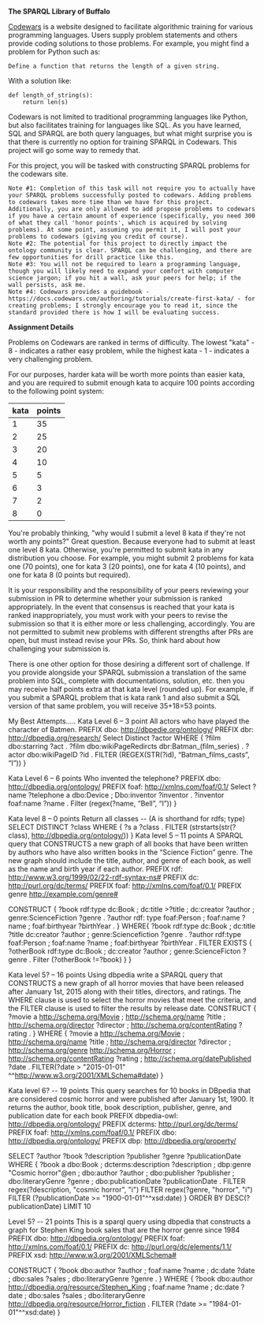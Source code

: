 **The SPARQL Library of Buffalo**

[Codewars](https://www.codewars.com/dashboard) is a website designed to facilitate algorithmic training for various programming languages. Users supply problem statements and others provide coding solutions to those problems. For example, you might find a problem for Python such as: 

```
Define a function that returns the length of a given string. 
```

With a solution like: 

```
def length_of_string(s):
	return len(s)
```
	
Codewars is not limited to traditional programming languages like Python, but also facilitates training for languages like SQL. As you have learned, SQL and SPARQL are both query languages, but what might surprise you is that there is currently no option for training SPARQL in Codewars. This project will go some way to remedy that. 

For this project, you will be tasked with constructing SPARQL problems for the codewars site. 

```
Note #1: Completion of this task will not require you to actually have your SPARQL problems successfully posted to codewars. Adding problems to codewars takes more time than we have for this project. Additionally, you are only allowed to add propose problems to codewars if you have a certain amount of experience (specifically, you need 300 of what they call 'honor points', which is acquired by solving problems). At some point, assuming you permit it, I will post your problems to codewars (giving you credit of course). 
Note #2: The potential for this project to directly impact the ontology community is clear. SPARQL can be challenging, and there are few opportunities for drill practice like this. 
Note #3: You will not be required to learn a programming language, though you will likely need to expand your comfort with computer science jargon; if you hit a wall, ask your peers for help; if the wall persists, ask me. 
Note #4: Codewars provides a guidebook - https://docs.codewars.com/authoring/tutorials/create-first-kata/ - for creating problems; I strongly encourage you to read it, since the standard provided there is how I will be evaluating success. 
```
**Assignment Details**

Problems on Codewars are ranked in terms of difficulty. The lowest "kata" - 8 - indicates a rather easy problem, while the highest kata - 1 - indicates a very challenging problem. 

For our purposes, harder kata will be worth more points than easier kata, and you are required to submit enough kata to acquire 100 points according to the following point system: 

  |   **kata**    |  **points**   |
  | ------------- | ------------- |
  |       1       |      35       |
  |       2       |      25       |
  |       3       |      20       |
  |       4       |      10       |
  |       5       |       5       |
  |       6       |       3       |
  |       7       |       2       |
  |       8       |       0       |

You're probably thinking, "why would I submit a level 8 kata if they're not worth any points?" Great question. Because everyone had to submit at least one level 8 kata. Otherwise, you're permitted to submit kata in any distribution you choose. For example, you might submit 2 problems for kata one (70 points), one for kata 3 (20 points), one for kata 4 (10 points), and one for kata 8 (0 points but required). 

It is your responsibility and the responsibility of your peers reviewing your submission in PR to determine whether your submission is ranked appropriately. In the event that consensus is reached that your kata is ranked inappropriately, you must work with your peers to revise the submission so that it is either more or less challenging, accordingly. You are not permitted to submit new problems with different strengths after PRs are open, but must instead revise your PRs. So, think hard about how challenging your submission is. 

There is one other option for those desiring a different sort of challenge. If you provide alongside your SPARQL submission a translation of the same problem into SQL, complete with documentations, solution, etc. then you may receive half points extra at that kata level (rounded up). For example, if you submit a SPARQL problem that is kata rank 1 and also submit a SQL version of that same problem, you  will receive 35+18=53 points. 

My Best Attempts.....
Kata Level 6 – 3 point
All actors who have played the character of Batmen.
PREFIX dbo: http://dbpedie.org/ontology/
PREFIX dbr: http://dbpedia.org/research/
Select Distinct ?actor WHERE {
?film dbo:starring ?act .
?film dbo:wikiPageRedircts dbr:Batman_(film_series) . 
?actor dbo:wikiPageID ?id . 
FILTER (REGEX(STR(?id), “Batman_films_casts”, “I”))
} 

Kata Level 6 – 6 points
Who invented the telephone?
PREFIX dbo: http://dbpedia.org/ontology/
PREFIX foaf: http://xmlns.com/foaf/0.1/
Select ?name
?telephone a dbo:Device ; 
	Dbo:inventor ?inventor .
?inventor foaf:name ?name . 
Filter (regex(?name, “Bell”, “I”))
}

Kata level 8 – 0 points
Return all classes  -- (A is shorthand for rdfs; type)
SELECT DISTINCT ?class
WHERE {
	?s a ?class .
FILTER (strstarts(str(?class), http://dbpedia.org/ontology/))
}
Kata level 5 – 11 points
A SPARQL query that CONSTRUCTS a new graph of all books that have been written by authors who have also written books in the “Science Fiction” genre. The new graph should include the title, author, and genre of each book, as well as the name and birth year if each author.
PREFIX rdf: http://www.w3.org/1999/02/22-rdf-syntax-ns#
PREFIX dc: http://purl.org/dc/terms/
PREFIX foaf: http://xmlns.com/foaf/0.1/
PREFIX genre http://example.com/genre#

CONSTRUCT {
 ?book rdf:type dc:Book ;
dc:title >?title ;
dc:creator ?author ;
genre:ScienceFiction ?genre . 
?author rdf: type foaf:Person ;
	foaf:name ?name ;
	foaf:birthyear ?birthYear . 
}
WHERE{
?book rdf:type dc:Book ;
	dc:title ?title
	dc:creator ?author ;
	genre:Sciencefiction ?genre . 
?author rdf:type foaf:Person ;
	foaf:name ?name ; 
	foaf:birthyear ?birthYear . 
FILTER EXISTS {
?otherBook rdf:type dc:Book ;
	dc:creator ?author ; 
genre:ScienceFicton ?genre . 
Filter (?otherBook !=?book)
}
}

Kata level 5? – 16 points 
Using dbpedia write a SPARQL query that CONSTRUCTS a new graph of all horror movies that have been released after January 1st, 2015 along with their titles, directors, and ratings. The WHERE clause is used to select the horror movies that meet the criteria, and the FILTER clause is used to filter the results by release date.
CONSTRUCT { 
?movie a 
<http://schema.org/Movie> ; 
<http://schema.org/name> ?title ; 
<http://schema.org/director> ?director ; 
<http://schema.org/contentRating> ?rating .
 } 
WHERE { 
?movie a <http://schema.org/Movie> ;
<http://schema.org/name> ?title ; 
<http://schema.org/director> ?director ; 
http://schema.org/genre
 <http://schema.org/Horror> ; 
<http://schema.org/contentRating> ?rating ; 
<http://schema.org/datePublished> ?date . 
FILTER(?date > "2015-01-01"
^^<http://www.w3.org/2001/XMLSchema#date>)
 }

Kata level 6? -- 19 points
This query searches for 10 books in DBpedia that are considered cosmic horror and were published after January 1st, 1900. It returns the author, book title, book description, publisher, genre, and publication date for each book
PREFIX dbpedia-owl: <http://dbpedia.org/ontology/>
PREFIX dcterms: <http://purl.org/dc/terms/>
PREFIX foaf: <http://xmlns.com/foaf/0.1/>
PREFIX dbo: <http://dbpedia.org/ontology/>
PREFIX dbp: <http://dbpedia.org/property/>

SELECT ?author ?book ?description ?publisher ?genre ?publicationDate
WHERE {
  ?book a dbo:Book ;
        dcterms:description ?description ;
        dbp:genre "Cosmic horror"@en ;
        dbo:author ?author ;
        dbo:publisher ?publisher ;
        dbo:literaryGenre ?genre ;
        dbo:publicationDate ?publicationDate .
  FILTER regex(?description, "cosmic horror", "i")
  FILTER regex(?genre, "horror", "i")
  FILTER (?publicationDate >= "1900-01-01"^^xsd:date)
}
ORDER BY DESC(?publicationDate)
LIMIT 10

Level 5? -- 21 points
This is a sparql query using dbpedia that constructs a graph for Stephen King book sales that are the horror genre since 1984 
PREFIX dbo: <http://dbpedia.org/ontology/>
PREFIX foaf: <http://xmlns.com/foaf/0.1/>
PREFIX dc: <http://purl.org/dc/elements/1.1/>
PREFIX xsd: <http://www.w3.org/2001/XMLSchema#>

CONSTRUCT {
  ?book dbo:author ?author ;
        foaf:name ?name ;
        dc:date ?date ;
        dbo:sales ?sales ;
        dbo:literaryGenre ?genre .
}
WHERE {
  ?book dbo:author <http://dbpedia.org/resource/Stephen_King> ;
        foaf:name ?name ;
        dc:date ?date ;
        dbo:sales ?sales ;
        dbo:literaryGenre <http://dbpedia.org/resource/Horror_fiction> .
  FILTER (?date >= "1984-01-01"^^xsd:date)
}

